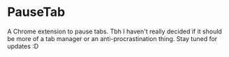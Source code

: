 # PauseTab
A Chrome extension to pause tabs. Tbh I haven't really decided if it should be more of a tab manager or an anti-procrastination thing. Stay tuned for updates :D

